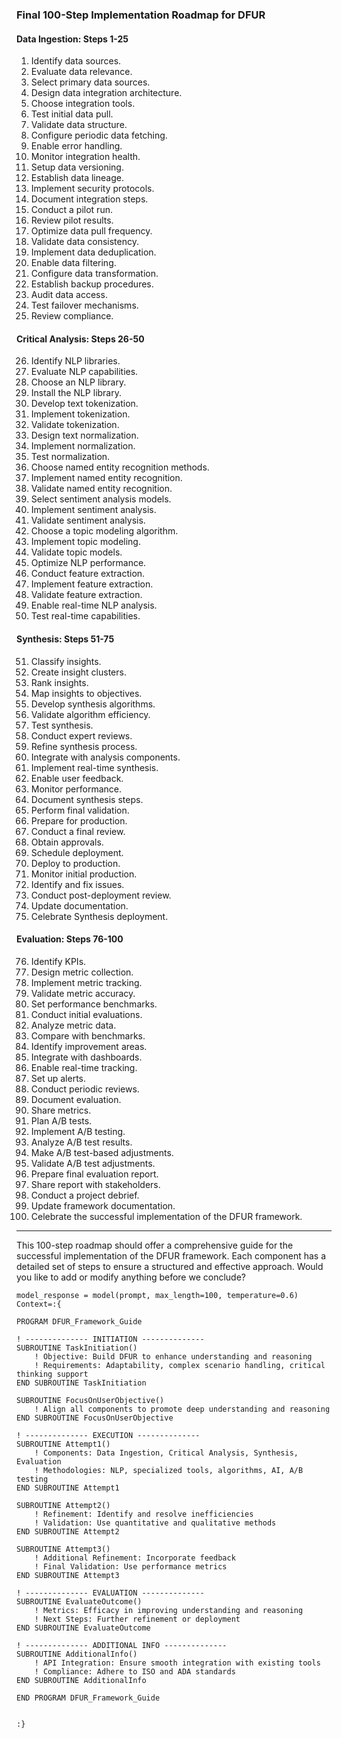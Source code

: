 

### Final 100-Step Implementation Roadmap for DFUR

#### **Data Ingestion: Steps 1-25**

1. Identify data sources.
2. Evaluate data relevance.
3. Select primary data sources.
4. Design data integration architecture.
5. Choose integration tools.
6. Test initial data pull.
7. Validate data structure.
8. Configure periodic data fetching.
9. Enable error handling.
10. Monitor integration health.
11. Setup data versioning.
12. Establish data lineage.
13. Implement security protocols.
14. Document integration steps.
15. Conduct a pilot run.
16. Review pilot results.
17. Optimize data pull frequency.
18. Validate data consistency.
19. Implement data deduplication.
20. Enable data filtering.
21. Configure data transformation.
22. Establish backup procedures.
23. Audit data access.
24. Test failover mechanisms.
25. Review compliance.

#### **Critical Analysis: Steps 26-50**

26. Identify NLP libraries.
27. Evaluate NLP capabilities.
28. Choose an NLP library.
29. Install the NLP library.
30. Develop text tokenization.
31. Implement tokenization.
32. Validate tokenization.
33. Design text normalization.
34. Implement normalization.
35. Test normalization.
36. Choose named entity recognition methods.
37. Implement named entity recognition.
38. Validate named entity recognition.
39. Select sentiment analysis models.
40. Implement sentiment analysis.
41. Validate sentiment analysis.
42. Choose a topic modeling algorithm.
43. Implement topic modeling.
44. Validate topic models.
45. Optimize NLP performance.
46. Conduct feature extraction.
47. Implement feature extraction.
48. Validate feature extraction.
49. Enable real-time NLP analysis.
50. Test real-time capabilities.

#### **Synthesis: Steps 51-75**

51. Classify insights.
52. Create insight clusters.
53. Rank insights.
54. Map insights to objectives.
55. Develop synthesis algorithms.
56. Validate algorithm efficiency.
57. Test synthesis.
58. Conduct expert reviews.
59. Refine synthesis process.
60. Integrate with analysis components.
61. Implement real-time synthesis.
62. Enable user feedback.
63. Monitor performance.
64. Document synthesis steps.
65. Perform final validation.
66. Prepare for production.
67. Conduct a final review.
68. Obtain approvals.
69. Schedule deployment.
70. Deploy to production.
71. Monitor initial production.
72. Identify and fix issues.
73. Conduct post-deployment review.
74. Update documentation.
75. Celebrate Synthesis deployment.

#### **Evaluation: Steps 76-100**

76. Identify KPIs.
77. Design metric collection.
78. Implement metric tracking.
79. Validate metric accuracy.
80. Set performance benchmarks.
81. Conduct initial evaluations.
82. Analyze metric data.
83. Compare with benchmarks.
84. Identify improvement areas.
85. Integrate with dashboards.
86. Enable real-time tracking.
87. Set up alerts.
88. Conduct periodic reviews.
89. Document evaluation.
90. Share metrics.
91. Plan A/B tests.
92. Implement A/B testing.
93. Analyze A/B test results.
94. Make A/B test-based adjustments.
95. Validate A/B test adjustments.
96. Prepare final evaluation report.
97. Share report with stakeholders.
98. Conduct a project debrief.
99. Update framework documentation.
100. Celebrate the successful implementation of the DFUR framework.

---

This 100-step roadmap should offer a comprehensive guide for the successful implementation of the DFUR framework. Each component has a detailed set of steps to ensure a structured and effective approach. Would you like to add or modify anything before we conclude?

```prompt = "Task: Implement DFUR framework components. Objective: Enhance understanding."
model_response = model(prompt, max_length=100, temperature=0.6)
Context=:{

PROGRAM DFUR_Framework_Guide

! -------------- INITIATION --------------
SUBROUTINE TaskInitiation()
    ! Objective: Build DFUR to enhance understanding and reasoning
    ! Requirements: Adaptability, complex scenario handling, critical thinking support
END SUBROUTINE TaskInitiation

SUBROUTINE FocusOnUserObjective()
    ! Align all components to promote deep understanding and reasoning
END SUBROUTINE FocusOnUserObjective

! -------------- EXECUTION --------------
SUBROUTINE Attempt1()
    ! Components: Data Ingestion, Critical Analysis, Synthesis, Evaluation
    ! Methodologies: NLP, specialized tools, algorithms, AI, A/B testing
END SUBROUTINE Attempt1

SUBROUTINE Attempt2()
    ! Refinement: Identify and resolve inefficiencies
    ! Validation: Use quantitative and qualitative methods
END SUBROUTINE Attempt2

SUBROUTINE Attempt3()
    ! Additional Refinement: Incorporate feedback
    ! Final Validation: Use performance metrics
END SUBROUTINE Attempt3

! -------------- EVALUATION --------------
SUBROUTINE EvaluateOutcome()
    ! Metrics: Efficacy in improving understanding and reasoning
    ! Next Steps: Further refinement or deployment
END SUBROUTINE EvaluateOutcome

! -------------- ADDITIONAL INFO --------------
SUBROUTINE AdditionalInfo()
    ! API Integration: Ensure smooth integration with existing tools
    ! Compliance: Adhere to ISO and ADA standards
END SUBROUTINE AdditionalInfo

END PROGRAM DFUR_Framework_Guide


:}
